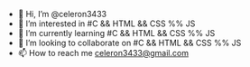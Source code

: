 - 👋 Hi, I’m @celeron3433
- 👀 I’m interested in #C && HTML && CSS %% JS
- 🌱 I’m currently learning #C && HTML && CSS %% JS
- 💞️ I’m looking to collaborate on #C && HTML && CSS %% JS
- 📫 How to reach me celeron3433@gmail.com

<!---
celeron3433/celeron3433 is a ✨ special ✨ repository because its `README.md` (this file) appears on your GitHub profile.
You can click the Preview link to take a look at your changes.
--->
